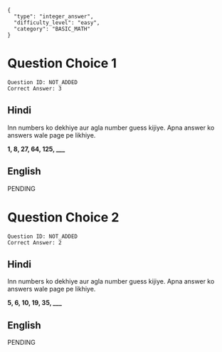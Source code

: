 ```questionMetaData
{
  "type": "integer_answer",
  "difficulty_level": "easy",
  "category": "BASIC_MATH"
}
```

# Question Choice 1
```questionChoiceMetaData
Question ID: NOT_ADDED
Correct Answer: 3
```

## Hindi
Inn numbers ko dekhiye aur agla number guess kijiye. Apna answer ko answers wale page pe likhiye.

**1, 8, 27, 64, 125, ___**


## English
PENDING

# Question Choice 2
```questionChoiceMetaData
Question ID: NOT_ADDED
Correct Answer: 2
```

## Hindi
Inn numbers ko dekhiye aur agla number guess kijiye. Apna answer ko answers wale page pe likhiye.

**5, 6, 10, 19, 35, ___**


## English
PENDING

